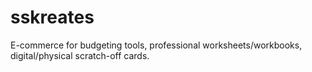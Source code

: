 # sskreates
E-commerce for budgeting tools, professional worksheets/workbooks, digital/physical scratch-off cards.
